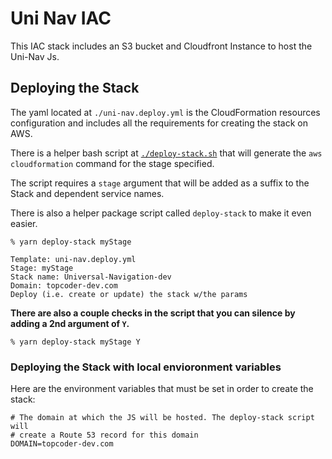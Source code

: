# Uni Nav IAC

This IAC stack includes an S3 bucket and Cloudfront Instance to host the Uni-Nav Js.

## Deploying the Stack

The yaml located at `./uni-nav.deploy.yml` is the CloudFormation resources configuration and includes all the requirements for creating the stack on AWS.

There is a helper bash script at [`./deploy-stack.sh`](./deploy-stack.sh) that will generate the `aws cloudformation` command for the stage specified.

The script requires a `stage` argument that will be added as a suffix to the Stack and dependent service names.

There is also a helper package script called `deploy-stack` to make it even easier.

```
% yarn deploy-stack myStage

Template: uni-nav.deploy.yml
Stage: myStage
Stack name: Universal-Navigation-dev
Domain: topcoder-dev.com
Deploy (i.e. create or update) the stack w/the params
```

<b>There are also a couple checks in the script that you can silence by adding a 2nd argument of `Y`.</b>

```
% yarn deploy-stack myStage Y
```

### Deploying the Stack with local envioronment variables

Here are the environment variables that must be set in order to create the stack:

```
# The domain at which the JS will be hosted. The deploy-stack script will
# create a Route 53 record for this domain
DOMAIN=topcoder-dev.com

```
